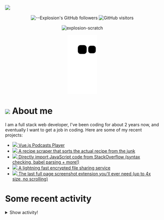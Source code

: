 <picture>
  <source media="(prefers-color-scheme: dark)" srcset="https://user-images.githubusercontent.com/61319150/169753065-1659a66c-faf9-4e8f-b065-b42205df4952.png">
  <img src="https://user-images.githubusercontent.com/61319150/169753029-4ebc7808-4c64-4203-a880-02b38084cca4.png">
</picture>

<div align=center>
  
![--Explosion's GitHub followers](https://img.shields.io/github/followers/Explosion-Scratch?color=00bbbb&style=for-the-badge&logo=github&logoColor=fff) 
![GitHub visitors](https://visitor-badge-reloaded.herokuapp.com/badge?page_id=explosion-scratch.visitor.badge.reloaded&color=00bbbb&style=for-the-badge&logo=github)

</div>

<p align=center><img align="center" src="https://github-readme-streak-stats.herokuapp.com/?user=explosion-scratch&" alt="explosion-scratch" /></p>
<p align=center><img align="center" src="https://raw.githubusercontent.com/Explosion-Scratch/Explosion-scratch/a407529eda6cf7c81265dae00a6eab19d1597632/github-contribution-grid-snake.svg" /></p>

<h1><img src="https://api.iconify.design/noto-v1:beaming-face-with-smiling-eyes.svg" width="25ch"> About me</h1>
  <p>I am a full stack web developer, I've been coding for about 2 years now, and eventually I want to get a job in coding. Here are some of my recent projects:</p>

  <ul>
     <li><a href="https://github.com/explosion-scratch/podcasts_player"><img src="https://api.iconify.design/noto-v1:musical-notes.svg"> Vue.js Podcasts Player</a></li>
     <li><a href="https://github.com/explosion-scratch/recipes/"><img src="https://api.iconify.design/noto-v1:face-savoring-food.svg"> A recipe scraper that sorts the actual recipe from the junk</a></li>
     <li><a href="https://github.com/explosion-scratch/stackoverflow_import/"><img src="https://api.iconify.design/noto-v1:man-technologist-medium-light-skin-tone.svg"> Directly import JavaScript code from StackOverflow (syntax checking, babel parsing + more!)</a></li>
     <li><a href="https://github.com/explosion-scratch/ondrop/"><img src="https://api.iconify.design/noto-v1:cloud-with-lightning.svg"> A lightning fast encrypted file sharing service</a></li>
     <li><a href="https://github.com/explosion-scratch/screenshot_extension/"><img src="https://api.iconify.design/noto-v1:computer-mouse.svg"> The last full page screenshot extension you'll ever need (up to 4x size, no scrolling)</a></li>
  </ul>
  
  # Some recent activity


<details><summary>Show activity!</summary>
<ul>
<li><p>10 hours, 45 minutes ago – Commented in <a href="https://github.com/ansh/jiffyreader.com/pull/102#issuecomment-1144342129">ansh/jiffyreader.com</a><blockquote> Explosion Scratch Nice idea but it seems that the previous versions of the code are used and we have made many changes can you also use the late </blockquote></p></li>
<li><p>10 hours, 48 minutes ago – Commented in <a href="https://github.com/segler-alex/radiobrowser-api-rust/issues/154#issuecomment-1144340734">segler-alex/radiobrowser-api-rust</a><blockquote>What about using a URL shortener for url_resolved if it is over a certain length I know that is gd has a public no limits no auth api for this</blockquote></p></li>
<li><p>13 hours, 29 minutes ago – Commented in <a href="https://github.com/ansh/jiffyreader.com/issues/110#issuecomment-1144241692">ansh/jiffyreader.com</a><blockquote>The extension seems to remove event listeners from all elements that it edits This means that complicated sites will randomly have bugs as you can s </blockquote></p></li>




<li><p>13 hours, 55 minutes ago – Commented in <a href="https://github.com/ansh/jiffyreader.com/pull/102#issuecomment-1144224806">ansh/jiffyreader.com</a><blockquote> This looks pretty good to me Thanks for the contribution Explosion Scratch No problemo </blockquote></p></li>
<li><p>14 hours, 38 minutes ago – <a href="https://github.com/Explosion-Scratch/tools/commit/9169f76d9796e5ed3f9c03d4ca4adcc1dc7725cb"><code>9169f76</code></a>– Update some stuff (<a href="https://github.com/Explosion-Scratch/tools">Explosion-Scratch/tools</a>)</p></li>
<li><p>14 hours, 43 minutes ago – <a href="https://github.com/Explosion-Scratch/tools/commit/be56ad3261fea8a94b6d97b032ca490609704f31"><code>be56ad3</code></a>– Tags to search (<a href="https://github.com/Explosion-Scratch/tools">Explosion-Scratch/tools</a>)</p></li>
<li><p>16 hours, 44 minutes ago – <a href="https://github.com/Explosion-Scratch/tools/commit/ced68cddb32bfa3a5838aa19ec2c3ebdef51f90a"><code>ced68cd</code></a>– Update bookmarklets.svelte (<a href="https://github.com/Explosion-Scratch/tools">Explosion-Scratch/tools</a>)</p></li>
<li><p>16 hours, 53 minutes ago – <a href="https://github.com/Explosion-Scratch/tools/commit/2f6e9aedd22bb74b853d6c3c87723da11f29f04f"><code>2f6e9ae</code></a>– Hardcode server fallback (<a href="https://github.com/Explosion-Scratch/tools">Explosion-Scratch/tools</a>)</p></li>
<li><p>17 hours, 11 minutes ago – Commented in <a href="https://github.com/Bijoujs/Bijou.js/pull/367#issuecomment-1144060797">Bijoujs/Bijou.js</a><blockquote>Thanks </blockquote></p></li>
<li><p>17 hours, 11 minutes ago – <a href="https://github.com/Explosion-Scratch/bionic-reading/commit/46b0b924a611d8f0db49ce77bc54d3d05ec19afa"><code>46b0b92</code></a>– Add <code>javascript:</code> to the bookmarklet (<a href="https://github.com/Explosion-Scratch/bionic-reading">Explosion-Scratch/bionic-reading</a>)</p></li>
<li><p>17 hours, 11 minutes ago – Commented in <a href="https://github.com/ansh/jiffyreader.com/pull/102#issuecomment-1144060270">ansh/jiffyreader.com</a><blockquote> It doesn t seem to be working on Safari Version 15 5 17613 2 7 1 8 drag and drop not working and editing some bookmark s address manually to s </blockquote></p></li>
<li><p>17 hours, 16 minutes ago – <a href="https://github.com/Explosion-Scratch/bionic-reading/commit/c9d16b68691c5f0a99e51fdd64ab663bb0ae7c76"><code>c9d16b6</code></a>– Update readme with sections for contribution and development (<a href="https://github.com/Explosion-Scratch/bionic-reading">Explosion-Scratch/bionic-reading</a>)</p></li>
<li><p>17 hours, 23 minutes ago – <a href="https://github.com/Explosion-Scratch/tools/commit/48ea5bf10c8509db1336fd26726494f07ce5f054"><code>48ea5bf</code></a>– Radio player! (<a href="https://github.com/Explosion-Scratch/tools">Explosion-Scratch/tools</a>)</p></li>
<li><p>22 hours, 59 minutes ago – Commented in <a href="https://github.com/ansh/jiffyreader.com/pull/102#issuecomment-1143644198">ansh/jiffyreader.com</a><blockquote> Any way you can link this to our original function and not have the code in the README since we might update the function to highlight the text </blockquote></p></li>
<li><p>2 days, 6 hours, 46 minutes ago – <a href="https://github.com/Explosion-Scratch/tools/commit/38fecf69d3d06b9d0b711532668591000cea35a7"><code>38fecf6</code></a>– Update bookmarklets.svelte (<a href="https://github.com/Explosion-Scratch/tools">Explosion-Scratch/tools</a>)</p></li>
<li><p>2 days, 6 hours, 51 minutes ago – opened a <a href="https://github.com/ansh/bionic-reading/pull/102">pull request</a> in <a href="https://github.com/ansh/bionic-reading">ansh/bionic-reading</a></p></li>
<li><p>2 days, 6 hours, 54 minutes ago – <a href="https://github.com/Explosion-Scratch/bionic-reading/commit/c8ead9fbf8af73e67496a81a6aa2ce1cc264549b"><code>c8ead9f</code></a>– Bookmarklet (<a href="https://github.com/Explosion-Scratch/bionic-reading">Explosion-Scratch/bionic-reading</a>)</p></li>
<li><p>2 days, 8 hours, 11 minutes ago – Commented in <a href="https://github.com/whatwg/fs/pull/10#issuecomment-1141661977">whatwg/fs</a><blockquote>Any updates on this Thanks a sully for working on this though When this gets merged what exactly happens Does this feature get added to all JavaSc </blockquote></p></li>
</ul>
</details>
